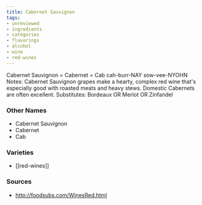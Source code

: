 ```yaml
---
title: Cabernet Sauvignon
tags:
- unreviewed
- ingredients
- categories
- flavorings
- alcohol
- wine
- red-wines
---
```

Cabernet Sauvignon = Cabernet = Cab cah-burr-NAY sow-vee-NYOHN Notes: Cabernet Sauvignon grapes make a hearty, complex red wine that's especially good with roasted meats and heavy stews. Domestic Cabernets are often excellent. Substitutes: Bordeaux OR Merlot OR Zinfandel

### Other Names

* Cabernet Sauvignon
* Cabernet
* Cab

### Varieties

* [[red-wines]]

### Sources
* http://foodsubs.com/WinesRed.html
